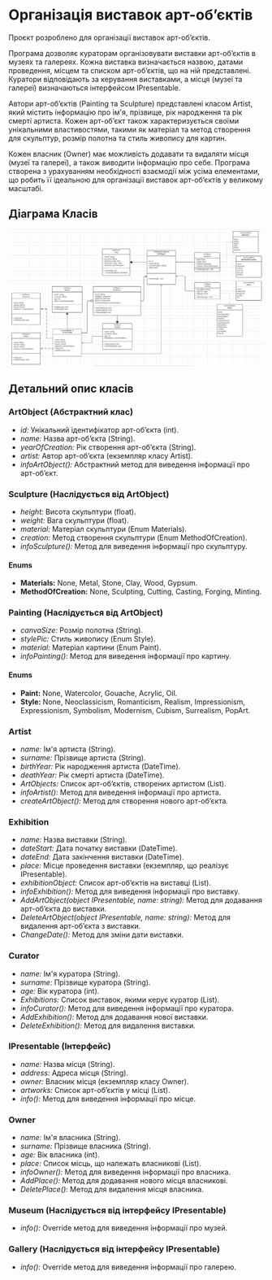 # Організація виставок арт-об’єктів

Проєкт розроблено для організації виставок арт-об’єктів.

Програма дозволяє кураторам організовувати виставки арт-об’єктів в музеях та галереях. Кожна виставка визначається назвою, датами проведення, місцем та списком арт-об’єктів, що на ній представлені. Куратори відповідають за керування виставками, а місця (музеї та галереї) визначаються інтерфейсом IPresentable.

Автори арт-об’єктів (Painting та Sculpture) представлені класом Artist, який містить інформацію про ім'я, прізвище, рік народження та рік смерті артиста. Кожен арт-об’єкт також характеризується своїми унікальними властивостями, такими як матеріал та метод створення для скульптур, розмір полотна та стиль живопису для картин.

Кожен власник (Owner) має можливість додавати та видаляти місця (музеї та галереї), а також виводити інформацію про себе. Програма створена з урахуванням необхідності взаємодії між усіма елементами, що робить її ідеальною для організації виставок арт-об’єктів у великому масштабі.

## Діаграма Класів

![Діаграма Класів](Diagram.png)

## Детальний опис класів

### **ArtObject (Абстрактний клас)**
- *id:* Унікальний ідентифікатор арт-об’єкта (int).
- *name:* Назва арт-об’єкта (String).
- *yearOfCreation:* Рік створення арт-об’єкта (String).
- *artist:* Автор арт-об’єкта (екземпляр класу Artist).
- *infoArtObject():* Абстрактний метод для виведення інформації про арт-об’єкт.

### **Sculpture (Наслідується від ArtObject)**
- *height:* Висота скульптури (float).
- *weight:* Вага скульптури (float).
- *material:* Матеріал скульптури (Enum Materials).
- *creation:* Метод створення скульптури (Enum MethodOfCreation).
- *infoSculpture():* Метод для виведення інформації про скульптуру.

#### Enums
- **Materials:** None, Metal, Stone, Clay, Wood, Gypsum.
- **MethodOfCreation:** None, Sculpting, Cutting, Casting, Forging, Minting.

### **Painting (Наслідується від ArtObject)**
- *canvaSize:* Розмір полотна (String).
- *stylePic:* Стиль живопису (Enum Style).
- *material:* Матеріал картини (Enum Paint).
- *infoPainting():* Метод для виведення інформації про картину.

#### Enums
- **Paint:** None, Watercolor, Gouache, Acrylic, Oil.
- **Style:** None, Neoclassicism, Romanticism, Realism, Impressionism, Expressionism, Symbolism, Modernism, Cubism, Surrealism, PopArt.

### **Artist**
- *name:* Ім'я артиста (String).
- *surname:* Прізвище артиста (String).
- *birthYear:* Рік народження артиста (DateTime).
- *deathYear:* Рік смерті артиста (DateTime).
- *ArtObjects:* Список арт-об’єктів, створених артистом (List<ArtObject>).
- *infoArtist():* Метод для виведення інформації про артиста.
- *createArtObject():* Метод для створення нового арт-об’єкта.

### **Exhibition**
- *name:* Назва виставки (String).
- *dateStart:* Дата початку виставки (DateTime).
- *dateEnd:* Дата закінчення виставки (DateTime).
- *place:* Місце проведення виставки (екземпляр, що реалізує IPresentable).
- *exhibitionObject:* Список арт-об’єктів на виставці (List<ArtObject>).
- *infoExhibition():* Метод для виведення інформації про виставку.
- *AddArtObject(object IPresentable, name: string):* Метод для додавання арт-об’єкта до виставки.
- *DeleteArtObject(object IPresentable, name: string):* Метод для видалення арт-об’єкта з виставки.
- *ChangeDate():* Метод для зміни дати виставки.

### **Curator**
- *name:* Ім'я куратора (String).
- *surname:* Прізвище куратора (String).
- *age:* Вік куратора (int).
- *Exhibitions:* Список виставок, якими керує куратор (List<Exhibition>).
- *infoCurator():* Метод для виведення інформації про куратора.
- *AddExhibition():* Метод для додавання нової виставки.
- *DeleteExhibition():* Метод для видалення виставки.

### **IPresentable (Інтерфейс)**
- *name:* Назва місця (String).
- *address:* Адреса місця (String).
- *owner:* Власник місця (екземпляр класу Owner).
- *artworks:* Список арт-об’єктів у місці (List<ArtObject>).
- *info():* Метод для виведення інформації про місце.

### **Owner**
- *name:* Ім'я власника (String).
- *surname:* Прізвище власника (String).
- *age:* Вік власника (int).
- *place:* Список місць, що належать власникові (List<IPresentable>).
- *infoOwner():* Метод для виведення інформації про власника.
- *AddPlace():* Метод для додавання нового місця власникові.
- *DeletePlace():* Метод для видалення місця власника.

### **Museum (Наслідується від інтерфейсу IPresentable)**
- *info():* Override метод для виведення інформації про музей.

### **Gallery (Наслідується від інтерфейсу IPresentable)**
- *info():* Override метод для виведення інформації про галерею.

